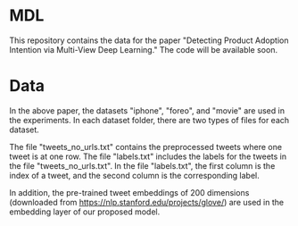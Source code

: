 # MDL
This repository contains the data for the paper "Detecting Product Adoption Intention via Multi-View Deep Learning." The code will be available soon.

# Data
In the above paper, the datasets "iphone", "foreo", and "movie" are used in the experiments. In each dataset folder, there are two types of files for each dataset.

The file "tweets_no_urls.txt" contains the preprocessed tweets where one tweet is at one row. 
The file "labels.txt" includes the labels for the tweets in the file "tweets_no_urls.txt". In the file "labels.txt", the first column is the index of a tweet, and the second column is the corresponding label.

In addition, the pre-trained tweet embeddings of 200 dimensions (downloaded from https://nlp.stanford.edu/projects/glove/) are used in the embedding layer of our proposed model.
